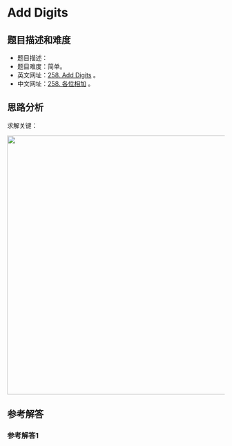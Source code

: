 # Add Digits

## 题目描述和难度
+ 题目描述：
+ 题目难度：简单。
+ 英文网址：[258. Add Digits](https://leetcode.com/problems/add-digits/description/)  。
+ 中文网址：[258. 各位相加](https://leetcode-cn.com/problems/add-digits/description/)  。
## 思路分析
求解关键：

<img src="https://liweiwei1419.github.io/images/leetcode-solution/" width="600">

## 参考解答
### 参考解答1

```java

```